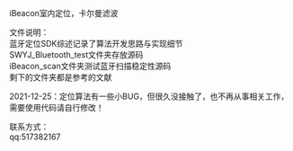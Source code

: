 iBeacon室内定位，卡尔曼滤波

文件说明：  
蓝牙定位SDK综述记录了算法开发思路与实现细节  
SWYJ_Bluetooth_test文件夹存放源码  
iBeacon_scan文件夹测试蓝牙扫描稳定性源码  
剩下的文件夹都是参考的文献

2021-12-25：定位算法有一些小BUG，但很久没接触了，也不再从事相关工作，需要使用代码请自行修改！

联系方式：  
qq:517382167
